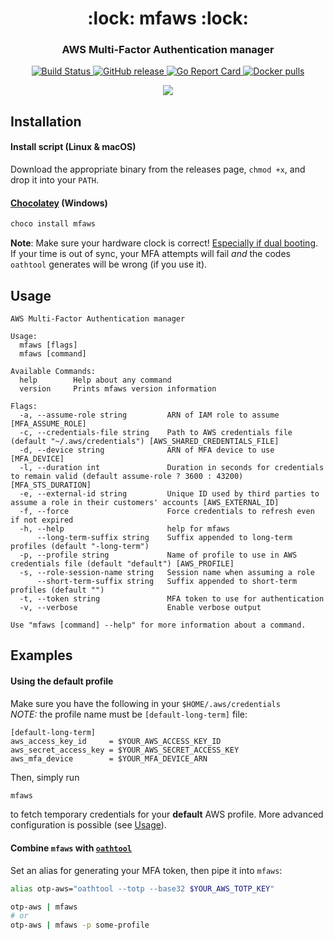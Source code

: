 <h1 align="center" style="border-bottom: none;">:lock: mfaws :lock:</h1>
<h3 align="center">AWS Multi-Factor Authentication manager</h3>

<p align="center">
  <a href="https://travis-ci.org/pbar1/mfaws">
    <img alt="Build Status" src="https://travis-ci.org/pbar1/mfaws.svg?branch=develop">
  </a>
  <a href="https://github.com/pbar1/mfaws/releases/latest">
    <img alt="GitHub release" src="https://img.shields.io/github/release/pbar1/mfaws.svg">
  </a>
  <a href="https://goreportcard.com/report/github.com/pbar1/mfaws">
    <img alt="Go Report Card" src="https://goreportcard.com/badge/github.com/pbar1/mfaws">
  </a>
  <a href="https://hub.docker.com/r/pbar1/mfaws">
    <img alt="Docker pulls" src="https://img.shields.io/docker/pulls/pbar1/mfaws.svg">
  </a>
</p>

<p align="center">
  <img src="./assets/example.svg"/>
</p>

<!-- installation -->
## Installation
 
#### Install script (Linux & macOS)
Download the appropriate binary from the releases page, `chmod +x`, and drop it into your `PATH`.

#### [Chocolatey][4] (Windows)
```powershell
choco install mfaws
```

**Note**: Make sure your hardware clock is correct! [Especially if dual booting][7]. If your time is out of sync, your MFA attempts will fail _and_ the codes `oathtool` generates will be wrong (if you use it).
<!-- installationstop -->

<!-- usage -->
## Usage
```
AWS Multi-Factor Authentication manager

Usage:
  mfaws [flags]
  mfaws [command]

Available Commands:
  help        Help about any command
  version     Prints mfaws version information

Flags:
  -a, --assume-role string         ARN of IAM role to assume [MFA_ASSUME_ROLE]
  -c, --credentials-file string    Path to AWS credentials file (default "~/.aws/credentials") [AWS_SHARED_CREDENTIALS_FILE]
  -d, --device string              ARN of MFA device to use [MFA_DEVICE]
  -l, --duration int               Duration in seconds for credentials to remain valid (default assume-role ? 3600 : 43200) [MFA_STS_DURATION]
  -e, --external-id string         Unique ID used by third parties to assume a role in their customers' accounts [AWS_EXTERNAL_ID]
  -f, --force                      Force credentials to refresh even if not expired
  -h, --help                       help for mfaws
      --long-term-suffix string    Suffix appended to long-term profiles (default "-long-term")
  -p, --profile string             Name of profile to use in AWS credentials file (default "default") [AWS_PROFILE]
  -s, --role-session-name string   Session name when assuming a role
      --short-term-suffix string   Suffix appended to short-term profiles (default "")
  -t, --token string               MFA token to use for authentication
  -v, --verbose                    Enable verbose output

Use "mfaws [command] --help" for more information about a command.
```
<!-- usagestop -->

<!-- examples -->
## Examples

#### Using the default profile
Make sure you have the following in your `$HOME/.aws/credentials`  
*NOTE:* the profile name must be `[default-long-term]` file:
```
[default-long-term]
aws_access_key_id     = $YOUR_AWS_ACCESS_KEY_ID
aws_secret_access_key = $YOUR_AWS_SECRET_ACCESS_KEY
aws_mfa_device        = $YOUR_MFA_DEVICE_ARN
```

Then, simply run
```sh
mfaws
```
to fetch temporary credentials for your **default** AWS profile. More advanced configuration is possible (see [Usage](#usage)).

#### Combine `mfaws` with [`oathtool`][2]
Set an alias for generating your MFA token, then pipe it into `mfaws`:
```sh
alias otp-aws="oathtool --totp --base32 $YOUR_AWS_TOTP_KEY"

otp-aws | mfaws
# or
otp-aws | mfaws -p some-profile
```
<!-- examplesstop -->


[1]: https://github.com/pbar1/mfaws/releases
[2]: https://www.nongnu.org/oath-toolkit/
[3]: https://github.com/go-semantic-release/semantic-release
[4]: https://chocolatey.org/packages/mfaws
[5]: https://github.com/polygamma/aurman
[6]: https://aur.archlinux.org/packages/mfaws-bin/
[7]: https://wiki.archlinux.org/index.php/Time#UTC_in_Windows
